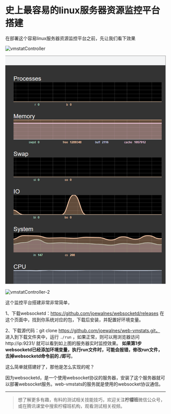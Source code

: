 # 史上最容易的linux服务器资源监控平台搭建

在部署这个容易linux服务器资源监控平台之前，先让我们看下效果

![vmstatController](image/vmstatController.gif)

![vmstatController-1](image/vmstatController-1.gif)

![vmstatController-2](image/vmstatController-2.gif)

这个监控平台搭建非常非常简单，

1、下载websocketd：https://github.com/joewalnes/websocketd/releases   在这个页面中，找到你系统对应的包，下载后安装，并配置好环境变量。

2、下载源代码：git clone https://github.com/joewalnes/web-vmstats.git， 进入到下载文件夹中，运行 `./run` ，如果正常，则可以用浏览器访问 http://ip:9231/ 就可以看到如上图的服务器实时监控效果。 **如果第1步websocketd已经添加环境变量，执行run文件时，可能会报错，修改run文件，去掉websocketd命令前的./即可**。

这么简单就搭建好了，那他是怎么实现的呢？

因为websocketd，是一个使用websocket协议的服务器，安装了这个服务器就可以部署websocket服务。web-vmstats的服务就是使用的websocket协议通信。

---

> 想了解更多有趣，有料的测试相关技能技巧，欢迎关注**柠檬班**微信公众号，或在腾讯课堂中搜索柠檬班机构，观看测试相关视频。